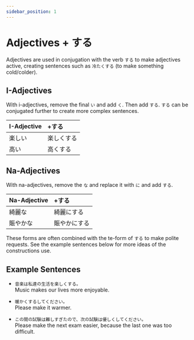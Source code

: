 ```yaml
---
sidebar_position: 1
---
```


# Adjectives + する

Adjectives are used in conjugation with the verb `する` to make adjectives active, creating sentences such as `冷たくする` (to make something cold/colder).

## I-Adjectives

With i-adjectives, remove the final `い` and add `く`. Then add `する`. `する` can be conjugated further to create more complex sentences.

|I-Adjective|+する|
|:--|:--|
|楽しい|楽しくする|
|高い|高くする|

## Na-Adjectives

With na-adjectives, remove the `な` and replace it with `に` and add `する`.

|Na-Adjective|+する|
|:--|:--|
|綺麗な|綺麗にする|
|賑やかな|賑やかにする|

These forms are often combined with the te-form of `する` to make polite requests. See the example sentences below for more ideas of the constructions use.

## Example Sentences

- ``音楽は私達の生活を楽しくする。``  
  Music makes our lives more enjoyable.

- ``暖かくするしてください。``  
  Please make it warmer.

- ``この間の試験は難しすぎたので、次の試験は優しくしてください。``  
  Please make the next exam easier, because the last one was too difficult.
